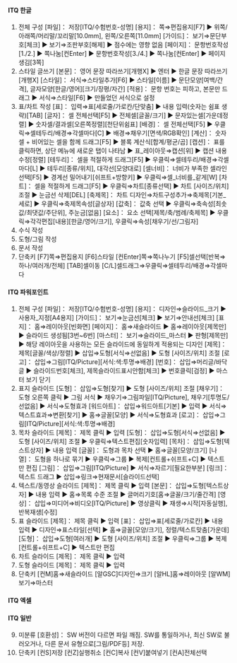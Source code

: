 #### ITQ 한글
1. 전체 구성
	[파일]： 저장[ITQ/수험번호-성명]
	[용지]： 쪽⇒편집용지[F7] ▶ 위쪽/아래쪽/머리말/꼬리말[10.0mm], 왼쪽/오른쪽[11.0mm]
	[가이드]： 보기⇒문단부호[체크] ▶ 보기⇒조판부호[해제] ▶ 점수에는 영향 없음
	[페이지]： 문항번호작성[1./2.] ▶ 쪽나눔[컨Enter] ▶ 문항번호작성[3./4.] ▶ 쪽나눔[컨Enter] ▶ 페이지 생김[3쪽]
2. 스타일 글쓰기
	[본문]： 영어 문장 따라쓰기[개행X] ▶ 엔터 ▶ 한글 문장 따라쓰기[개행X]
	[스타일]： 서식⇒스타일추가[F6] ▶ 스타일[이름] ▶ 문단모양[여백/간격], 글자모양[한글/영어][크기/장평/자간]
	[적용]： 문항 번호는 피하고, 본문만 드래그 ▶ 서식⇒스타일[F6] ▶ 만들었던 서식으로 설정
3. 표/차트 작성
	[표]： 입력⇒표[세로줄/가로칸/단맞춤] ▶ 내용 입력(숫자는 쉼표 생략)[TAB]
	[글자]： 셀 전체선택[F5] ▶ 전체셀[글꼴/크기] ▶ 문자있는셀[가운데정렬] ▶ 숫자셀/결과셀[오른쪽정렬][천단위쉼표]
	[배경]： 셀 전체선택[F5] ▶ 우클릭⇒셀테두리/배경⇒각셀마다[C] ▶ 배경⇒채우기[면색/RGB확인]
	[계산]： 숫자 셀 + 비어있는 셀을 함께 드래그[F5] ▶ 블록 계산식[합계/평균/곱]
	[캡션]： 표를 클릭하면, 상단 메뉴에 새로운 탭이 나타남 ▶ 표_레이아웃⇒캡션[위] ▶ 캡션 내용 수정[정렬]
	[테두리]： 셀을 적절하게 드래그[F5] ▶ 우클릭⇒셀테두리/배경⇒각셀마다[L] ▶ 테두리[종류/위치], 대각선[모양대로]
	[셀너비]： 너비가 부족한 셀라인 선택[F5] ▶ 경계선 밀어내기[쉬프트+방향키] ▶ 우클릭⇒셀_너비를_같게[W]
	[차트]： 셀을 적절하게 드래그[F5] ▶ 우클릭⇒차트[종류선택] ▶ 차트 [사이즈/위치] 조절 ▶ 눈금선 삭제[DEL]
	[축제목]： 차트 디자인⇒차트구성추가⇒축제목[기본_세로] ▶ 우클릭⇒축제목속성[글상자]
	[값축]： 값축 선택 ▶ 우클릭⇒축속성[최솟값/최댓값/주단위], 주눈금[없음]
	[요소]： 요소 선택[제목/축/범례/축제목] ▶ 우클릭⇒각각편집[내용][한글/영어/크기], 우클릭⇒속성[채우기/선/그림자]
4. 수식 작성
5. 도형/그림 작성
6. 문서 작성
7. 단축키
	[F7]쪽⇒편집용지						   [F6]스타일		[컨Enter]쪽⇒쪽나누기
	[F5]셀선택[반복⇒하나/여러개/전체]		[TAB]셀이동		  [C/L]셀드래그⇒우클릭⇒셀테두리/배경⇒각셀마다

#### ITQ 파워포인트
1. 전체 구성
	[파일]： 저장[ITQ/수험번호-성명]
	[용지]： 디자인⇒슬라이드_크기 ▶ 사용자_지정[A4용지]
	[가이드]： 보기⇒눈금선[체크] ▶ 보기⇒안내선[체크]
	[표지]： 홈⇒레이아웃[빈화면]
	[페이지]： 홈⇒새슬라이드 ▶ 홈⇒레이아웃[제목만] ▶ 슬라이드 생성됨[3번~6번]
	[마스터]： 보기⇒슬라이드_마스터 ▶ 판형[제목만] ▶ 해당 레이아웃을 사용하는 모든 슬라이드에 동일하게 적용되는 디자인
	[제목]： 제목[글꼴/색상/정렬] ▶ 삽입⇒도형[서식⇒선없음] ▶ 도형 [사이즈/위치] 조절
	[로고]： 삽입⇒그림[ITQ/Picture][서식:색:투명⇒배경]
	[번호]： 삽입⇒머리글/바닥글 ▶ 슬라이드번호[체크], 제목슬라이드표시안함[체크] ▶ 번호클릭[검정] ▶ 마스터 보기 닫기
2. 표지 슬라이드
	[도형]： 삽입⇒도형[찾기] ▶ 도형 [사이즈/위치] 조절
	[채우기]： 도형 오른쪽 클릭 ▶ 그림 서식 ▶ 채우기⇒그림파일[ITQ/Picture], 채우기[투명도/선없음] ▶ 서식⇒도형효과
	[워드아트]： 삽입⇒워드아트[기본] ▶ 입력 ▶ 서식⇒텍스트효과⇒변환[찾기] ▶ 홈⇒글꼴[모양] ▶ 서식⇒도형효과
	[로고]： 삽입⇒그림[ITQ/Picture][서식:색:투명⇒배경]
3. 목차 슬라이드
	[제목]： 제목 클릭 ▶ 입력
	[도형]： 삽입⇒도형[서식⇒선없음] ▶ 도형 [사이즈/위치] 조절 ▶ 우클릭⇒텍스트편집[숫자입력]
	[목차]： 삽입⇒도형[텍스트상자] ▶ 내용 입력
	[글꼴]： 도형과 목차 선택 ▶ 홈⇒글꼴[모양/크기]
	[나열]： 도형을 하나로 묶기 ▶ 우클릭⇒그룹 ▶ 복제[컨트롤+쉬프트+C] ▶ 텍스트만 편집
	[그림]： 삽입⇒그림[ITQ/Picture] ▶ 서식⇒자르기[필요한부분]
	[링크]： 텍스트 드래그 ▶ 삽입⇒링크⇒현재문서[슬라이드선택]
4. 텍스트/동영상 슬라이드
	[제목]： 제목 클릭 ▶ 입력
	[본문]： 삽입⇒도형[텍스트상자] ▶ 내용 입력 ▶ 홈⇒목록 수준 조절 ▶ 글머리기호[홈⇒글꼴/크기/줄간격]
	[영상]： 삽입⇒미디어⇒비디오[ITQ/Picture] ▶ 영상클릭 ▶ 재생⇒시작[자동실행], 반복재생[수정]
5. 표 슬라이드
	[제목]： 제목 클릭 ▶ 입력
	[표]： 삽입⇒표[세로줄/가로칸] ▶ 내용 입력 ▶ 디자인⇒표스타일[선택] ▶ 홈⇒글꼴[모양/크기], 정렬/텍스트맞춤[가운데]
	[도형]： 삽입⇒도형[여러개] ▶ 도형 [사이즈/위치] 조절 ▶ 우클릭⇒그룹 ▶ 복제[컨트롤+쉬프트+C] ▶ 텍스트만 편집
6. 차트 슬라이드
	[제목]： 제목 클릭 ▶ 입력
7. 도형 슬라이드
	[제목]： 제목 클릭 ▶ 입력
8. 단축키
	[컨M]홈⇒새슬라이드		[알GSC]디자인⇒크기		[알HL]홈⇒레이아웃		[알WM]보기⇒마스터

#### ITQ 엑셀

#### ITQ 일반
9. 미분류
	[호환성]： SW 버전이 다르면 파일 깨짐. SW를 통일하거나, 최신 SW로 불러오거나, 다른 문서 유형으로[그림/PDF등] 저장.
9. 단축키
	[컨S]저장		[컨Z]실행취소		[컨C]복사		[컨V]붙여넣기		[컨A]전체선택
